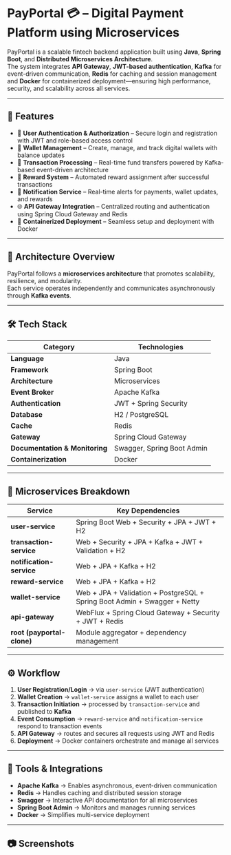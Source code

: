 # PayPortal 💳 – Digital Payment Platform using Microservices

PayPortal is a scalable fintech backend application built using **Java**, **Spring Boot**, and **Distributed Microservices Architecture**.  
The system integrates **API Gateway**, **JWT-based authentication**, **Kafka** for event-driven communication, **Redis** for caching and session management and **Docker** for containerized deployment—ensuring high performance, security, and scalability across all services.

---

## 🚀 Features

- 🔐 **User Authentication & Authorization** – Secure login and registration with JWT and role-based access control  
- 💼 **Wallet Management** – Create, manage, and track digital wallets with balance updates  
- 💸 **Transaction Processing** – Real-time fund transfers powered by Kafka-based event-driven architecture  
- 🎁 **Reward System** – Automated reward assignment after successful transactions  
- 📩 **Notification Service** – Real-time alerts for payments, wallet updates, and rewards  
- 🌐 **API Gateway Integration** – Centralized routing and authentication using Spring Cloud Gateway and Redis  
- 🐳 **Containerized Deployment** – Seamless setup and deployment with Docker  

---

## 🧩 Architecture Overview

PayPortal follows a **microservices architecture** that promotes scalability, resilience, and modularity.  
Each service operates independently and communicates asynchronously through **Kafka events**.

---

## 🛠️ Tech Stack

| Category | Technologies |
|-----------|--------------|
| **Language** | Java |
| **Framework** | Spring Boot |
| **Architecture** | Microservices |
| **Event Broker** | Apache Kafka |
| **Authentication** | JWT + Spring Security |
| **Database** | H2 / PostgreSQL |
| **Cache** | Redis |
| **Gateway** | Spring Cloud Gateway |
| **Documentation & Monitoring** | Swagger, Spring Boot Admin |
| **Containerization** | Docker |

---

## 🧱 Microservices Breakdown

| Service | Key Dependencies |
|----------|------------------|
| **user-service** | Spring Boot Web + Security + JPA + JWT + H2 |
| **transaction-service** | Web + Security + JPA + Kafka + JWT + Validation + H2 |
| **notification-service** | Web + JPA + Kafka + H2 |
| **reward-service** | Web + JPA + Kafka + H2 |
| **wallet-service** | Web + JPA + Validation + PostgreSQL + Spring Boot Admin + Swagger + Netty |
| **api-gateway** | WebFlux + Spring Cloud Gateway + Security + JWT + Redis |
| **root (payportal-clone)** | Module aggregator + dependency management |

---

## ⚙️ Workflow

1. **User Registration/Login** → via `user-service` (JWT authentication)  
2. **Wallet Creation** → `wallet-service` assigns a wallet to each user  
3. **Transaction Initiation** → processed by `transaction-service` and published to **Kafka**  
4. **Event Consumption** → `reward-service` and `notification-service` respond to transaction events  
5. **API Gateway** → routes and secures all requests using JWT and Redis  
6. **Deployment** → Docker containers orchestrate and manage all services  

---

## 🧰 Tools & Integrations

- **Apache Kafka** → Enables asynchronous, event-driven communication  
- **Redis** → Handles caching and distributed session storage  
- **Swagger** → Interactive API documentation for all microservices  
- **Spring Boot Admin** → Monitors and manages running services  
- **Docker** → Simplifies multi-service deployment  

---

## 📷 Screenshots
